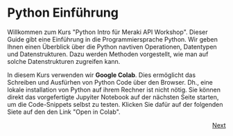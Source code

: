 # Python Einführung

Willkommen zum Kurs "Python Intro für Meraki API Workshop". Dieser Guide gibt eine Einführung in die Programmiersprache Python. Wir geben Ihnen einen Überblick über die Python navtiven Operationen, Datentypen und Datenstrukturen. Dazu werden Methoden vorgestellt, wie man auf solche Datenstrukturen zugreifen kann.

In diesem Kurs verwenden wir **Google Colab**. Dies ermöglicht das Schreiben und Ausfürhen von Python Code über den Browser. Dh., eine lokale installation von Python auf ihrem Rechner ist nicht nötig. Sie können direkt das vorgefertigte Jupyiter Notebook auf der nächsten Seite starten, um die Code-Snippets selbst zu testen. Klicken Sie dafür auf der folgenden Siete auf den den Link "Open in Colab".


<div dir=rtl markdown=1 > <a href="https://github.com/asummera/python_einfuehrung/blob/master/Python_intro.ipynb"> Next</a> </div> 